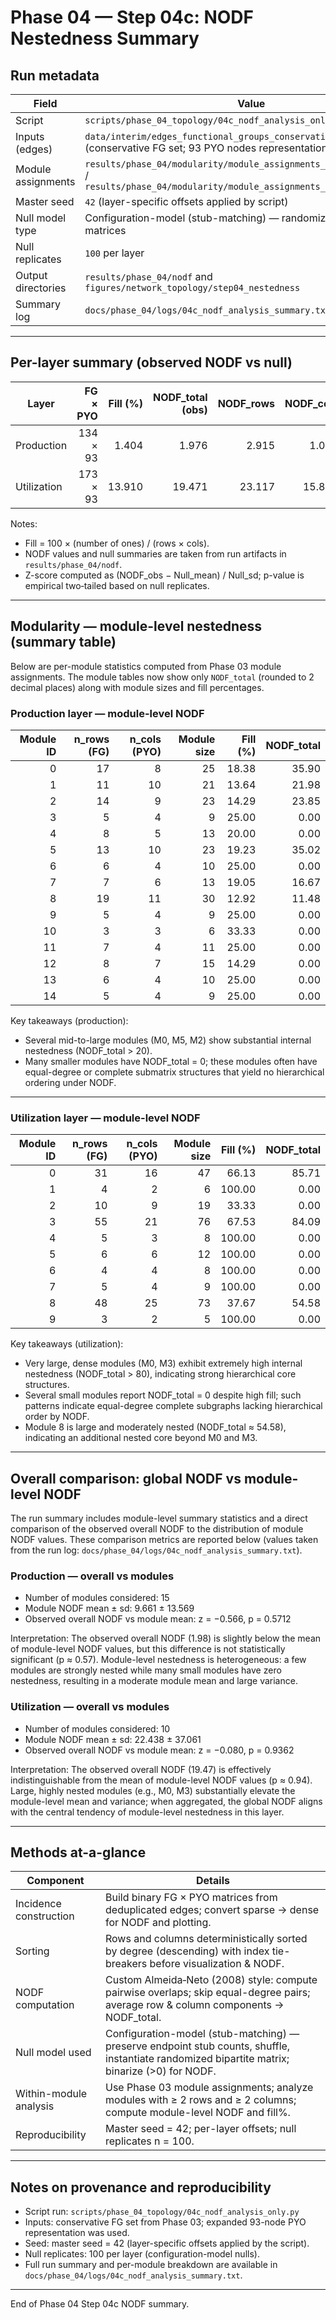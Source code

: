 # Phase 04 — Step 04c: NODF Nestedness Summary

## Run metadata

| Field | Value |
|---|---|
| Script | `scripts/phase_04_topology/04c_nodf_analysis_only.py` |
| Inputs (edges) | `data/interim/edges_functional_groups_conservative.csv` (conservative FG set; 93 PYO nodes representation) |
| Module assignments | `results/phase_04/modularity/module_assignments_production_sk.csv` / `results/phase_04/modularity/module_assignments_utilization_sk.csv` |
| Master seed | `42` (layer-specific offsets applied by script) |
| Null model type | Configuration-model (stub-matching) — randomized bipartite matrices |
| Null replicates | `100` per layer |
| Output directories | `results/phase_04/nodf` and `figures/network_topology/step04_nestedness` |
| Summary log | `docs/phase_04/logs/04c_nodf_analysis_summary.txt` |

---

## Per-layer summary (observed NODF vs null)

| Layer | FG × PYO | Fill (%) | NODF_total (obs) | NODF_rows | NODF_cols | Null_mean | Null_sd | z-score | p (two-tailed) | Modules analyzed |
| --- | ---: | ---: | ---: | ---: | ---: | ---: | ---: | ---: | ---: | ---: |
| Production | 134 × 93 | 1.404 | 1.976 | 2.915 | 1.037 | 2.575 | 0.141 | −4.237 | 0.0000 | 15 |
| Utilization | 173 × 93 | 13.910 | 19.471 | 23.117 | 15.826 | 25.716 | 0.404 | −15.464 | 0.0000 | 10 |

Notes:
- Fill = 100 × (number of ones) / (rows × cols).
- NODF values and null summaries are taken from run artifacts in `results/phase_04/nodf`.
- Z-score computed as (NODF_obs − Null_mean) / Null_sd; p-value is empirical two‑tailed based on null replicates.

---

## Modularity — module-level nestedness (summary table)

Below are per-module statistics computed from Phase 03 module assignments. The module tables now show only `NODF_total` (rounded to 2 decimal places) along with module sizes and fill percentages.

### Production layer — module-level NODF

| Module ID | n_rows (FG) | n_cols (PYO) | Module size | Fill (%) | NODF_total |
| ---: | ---: | ---: | ---: | ---: | ---: |
| 0  | 17 | 8  | 25 | 18.38 | 35.90 |
| 1  | 11 | 10 | 21 | 13.64 | 21.98 |
| 2  | 14 | 9  | 23 | 14.29 | 23.85 |
| 3  | 5  | 4  | 9  | 25.00 | 0.00 |
| 4  | 8  | 5  | 13 | 20.00 | 0.00 |
| 5  | 13 | 10 | 23 | 19.23 | 35.02 |
| 6  | 6  | 4  | 10 | 25.00 | 0.00 |
| 7  | 7  | 6  | 13 | 19.05 | 16.67 |
| 8  | 19 | 11 | 30 | 12.92 | 11.48 |
| 9  | 5  | 4  | 9  | 25.00 | 0.00 |
| 10 | 3  | 3  | 6  | 33.33 | 0.00 |
| 11 | 7  | 4  | 11 | 25.00 | 0.00 |
| 12 | 8  | 7  | 15 | 14.29 | 0.00 |
| 13 | 6  | 4  | 10 | 25.00 | 0.00 |
| 14 | 5  | 4  | 9  | 25.00 | 0.00 |

Key takeaways (production):
- Several mid-to-large modules (M0, M5, M2) show substantial internal nestedness (NODF_total > 20).
- Many smaller modules have NODF_total = 0; these modules often have equal-degree or complete submatrix structures that yield no hierarchical ordering under NODF.

---

### Utilization layer — module-level NODF

| Module ID | n_rows (FG) | n_cols (PYO) | Module size | Fill (%) | NODF_total |
| ---: | ---: | ---: | ---: | ---: | ---: |
| 0 | 31 | 16 | 47 | 66.13 | 85.71 |
| 1 | 4  | 2  | 6  | 100.00 | 0.00 |
| 2 | 10 | 9  | 19 | 33.33 | 0.00 |
| 3 | 55 | 21 | 76 | 67.53 | 84.09 |
| 4 | 5  | 3  | 8  | 100.00 | 0.00 |
| 5 | 6  | 6  | 12 | 100.00 | 0.00 |
| 6 | 4  | 4  | 8  | 100.00 | 0.00 |
| 7 | 5  | 4  | 9  | 100.00 | 0.00 |
| 8 | 48 | 25 | 73 | 37.67 | 54.58 |
| 9 | 3  | 2  | 5  | 100.00 | 0.00 |

Key takeaways (utilization):
- Very large, dense modules (M0, M3) exhibit extremely high internal nestedness (NODF_total > 80), indicating strong hierarchical core structures.
- Several small modules report NODF_total = 0 despite high fill; such patterns indicate equal-degree complete subgraphs lacking hierarchical order by NODF.
- Module 8 is large and moderately nested (NODF_total ≈ 54.58), indicating an additional nested core beyond M0 and M3.

---

## Overall comparison: global NODF vs module-level NODF

The run summary includes module-level summary statistics and a direct comparison of the observed overall NODF to the distribution of module NODF values. These comparison metrics are reported below (values taken from the run log: `docs/phase_04/logs/04c_nodf_analysis_summary.txt`).

### Production — overall vs modules

- Number of modules considered: 15  
- Module NODF mean ± sd: 9.661 ± 13.569  
- Observed overall NODF vs module mean: z = −0.566, p = 0.5712

Interpretation: The observed overall NODF (1.98) is slightly below the mean of module-level NODF values, but this difference is not statistically significant (p ≈ 0.57). Module-level nestedness is heterogeneous: a few modules are strongly nested while many small modules have zero nestedness, resulting in a moderate module mean and large variance.

### Utilization — overall vs modules

- Number of modules considered: 10  
- Module NODF mean ± sd: 22.438 ± 37.061  
- Observed overall NODF vs module mean: z = −0.080, p = 0.9362

Interpretation: The observed overall NODF (19.47) is effectively indistinguishable from the mean of module-level NODF values (p ≈ 0.94). Large, highly nested modules (e.g., M0, M3) substantially elevate the module-level mean and variance; when aggregated, the global NODF aligns with the central tendency of module-level nestedness in this layer.

---

## Methods at-a-glance

| Component | Details |
|---|---|
| Incidence construction | Build binary FG × PYO matrices from deduplicated edges; convert sparse → dense for NODF and plotting. |
| Sorting | Rows and columns deterministically sorted by degree (descending) with index tie-breakers before visualization & NODF. |
| NODF computation | Custom Almeida‑Neto (2008) style: compute pairwise overlaps; skip equal-degree pairs; average row & column components → NODF_total. |
| Null model used | Configuration-model (stub-matching) — preserve endpoint stub counts, shuffle, instantiate randomized bipartite matrix; binarize (>0) for NODF. |
| Within-module analysis | Use Phase 03 module assignments; analyze modules with ≥ 2 rows and ≥ 2 columns; compute module-level NODF and fill%. |
| Reproducibility | Master seed = 42; per-layer offsets; null replicates n = 100. |

---

## Notes on provenance and reproducibility

- Script run: `scripts/phase_04_topology/04c_nodf_analysis_only.py`  
- Inputs: conservative FG set from Phase 03; expanded 93-node PYO representation was used.  
- Seed: master seed = 42 (layer-specific offsets applied by the script).  
- Null replicates: 100 per layer (configuration-model nulls).  
- Full run summary and per-module breakdown are available in `docs/phase_04/logs/04c_nodf_analysis_summary.txt`.

---

End of Phase 04 Step 04c NODF summary.